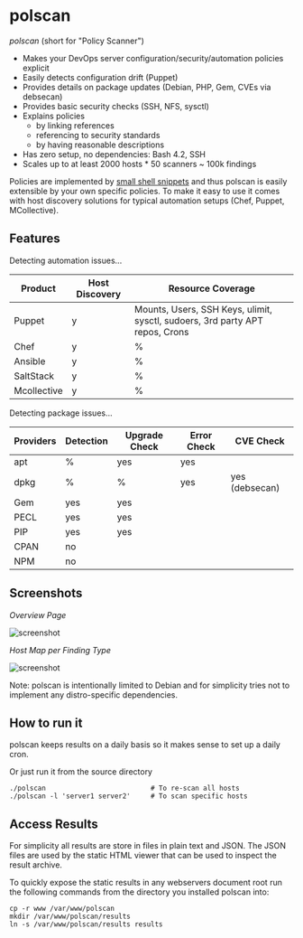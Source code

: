 # polscan

*polscan* (short for "Policy Scanner") 
* Makes your DevOps server configuration/security/automation policies explicit
* Easily detects configuration drift (Puppet)
* Provides details on package updates (Debian, PHP, Gem, CVEs via debsecan)
* Provides basic security checks (SSH, NFS, sysctl)
* Explains policies
  * by linking references
  * referencing to security standards
  * by having reasonable descriptions
* Has zero setup, no dependencies: Bash 4.2, SSH
* Scales up to at least 2000 hosts * 50 scanners ~ 100k findings

Policies are implemented by [small shell snippets](http://lzone.de/polscan/) and thus polscan is easily extensible by your own specific policies. To make it easy to use it comes with host discovery solutions for typical automation setups (Chef, Puppet, MCollective).

Features
--------------

Detecting automation issues...

Product   | Host Discovery | Resource Coverage
--------- | -------------- | -----------------
Puppet    | y              | Mounts, Users, SSH Keys, ulimit, sysctl, sudoers, 3rd party APT repos, Crons 
Chef      | y              | %
Ansible   | y              | %
SaltStack | y              | %
Mcollective | y | %

Detecting package issues...

Providers | Detection | Upgrade Check | Error Check | CVE Check
--------- | --------- | ------------- | ----------- | ---------
apt       | %         | yes           | yes
dpkg      | %         | %             | yes         | yes (debsecan)
Gem       | yes       | yes           | 
PECL      | yes       | yes           | 
PIP       | yes       | yes           | 
CPAN      | no         | 
NPM       | no         | 

Screenshots
-----------

*Overview Page*

![screenshot](http://lzone.de/images/polscan-overview.png)

*Host Map per Finding Type*

![screenshot](http://lzone.de/images/polscan-hostmap-group-by-domain.png)

Note: polscan is intentionally limited to Debian and for simplicity tries not to implement any distro-specific dependencies.

How to run it
-------------

polscan keeps results on a daily basis so it makes sense to set up a daily cron.

Or just run it from the source directory

    ./polscan                          # To re-scan all hosts
    ./polscan -l 'server1 server2'     # To scan specific hosts

Access Results
--------------

For simplicity all results are store in files in plain text and JSON. The JSON files are used by the static HTML viewer that can be used to inspect the result archive.

To quickly expose the static results in any webservers document root run the following commands from the directory you installed polscan into:

    cp -r www /var/www/polscan
    mkdir /var/www/polscan/results
    ln -s /var/www/polscan/results results
